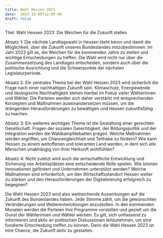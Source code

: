 ```yaml
---
title: Wahl Hessen 2023
date:  2023-10-09T12:05:46
draft: false
---
```


Titel: Wahl Hessen 2023: Die Weichen für die Zukunft stellen

Absatz 1: 
Die nächste Landtagswahl in Hessen steht bevor und damit die Möglichkeit, über die Zukunft unseres Bundeslandes mitzubestimmen. Im Jahr 2023 gilt es, die Weichen für die kommenden Jahre zu stellen und wichtige Entscheidungen zu treffen. Die Wahl wird nicht nur über die Zusammensetzung des Landtages entscheiden, sondern auch über die politische Ausrichtung und die Schwerpunkte der nächsten Legislaturperiode.

Absatz 2: 
Ein zentrales Thema bei der Wahl Hessen 2023 wird sicherlich die Frage nach einer nachhaltigen Zukunft sein. Klimaschutz, Energiewende und ökologische Nachhaltigkeit stehen hierbei im Fokus vieler Wählerinnen und Wähler. Die Parteien werden sich daher verstärkt mit entsprechenden Konzepten und Maßnahmen auseinandersetzen müssen, um die drängenden Herausforderungen zu bewältigen und Hessen zukunftsfähig zu machen.

Absatz 3: 
Ein weiteres wichtiges Thema ist die Gestaltung einer gerechten Gesellschaft. Fragen der sozialen Gerechtigkeit, der Bildungspolitik und der Integration werden die Wahlkampfdebatten prägen. Welche Maßnahmen werden ergriffen, um Chancengleichheit und Teilhabe zu fördern? Wie kann Hessen zu einem weltoffenen und toleranten Land werden, in dem sich alle Menschen unabhängig von ihrer Herkunft wohlfühlen?

Absatz 4: 
Nicht zuletzt wird auch die wirtschaftliche Entwicklung und Sicherung von Arbeitsplätzen eine entscheidende Rolle spielen. Wie können Innovationen gefördert und Unternehmen unterstützt werden? Welche Maßnahmen sind erforderlich, um den Wirtschaftsstandort Hessen weiter zu stärken und den Herausforderungen der Digitalisierung erfolgreich zu begegnen?

Die Wahl Hessen 2023 wird also weitreichende Auswirkungen auf die Zukunft des Bundeslandes haben. Jede Stimme zählt, um die gewünschten Veränderungen und Weiterentwicklungen anzustoßen. In den kommenden Monaten werden die Parteien ihre Programme vorstellen und gezielt um die Gunst der Wählerinnen und Wähler werben. Es gilt, sich umfassend zu informieren und aktiv an politischen Diskussionen teilzunehmen, um eine fundierte Entscheidung treffen zu können. Denn die Wahl Hessen 2023 ist eine Chance, die Zukunft aktiv zu gestalten.
